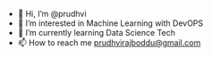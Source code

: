 - 👋 Hi, I’m @prudhvi
- 👀 I’m interested in Machine Learning with DevOPS
- 🌱 I’m currently learning Data Science Tech 
- 📫 How to reach me prudhvirajboddu@gmail.com

<!---
prudhvirajboddu/prudhvirajboddu is a ✨ special ✨ repository because its `README.md` (this file) appears on your GitHub profile.
You can click the Preview link to take a look at your changes.
--->
